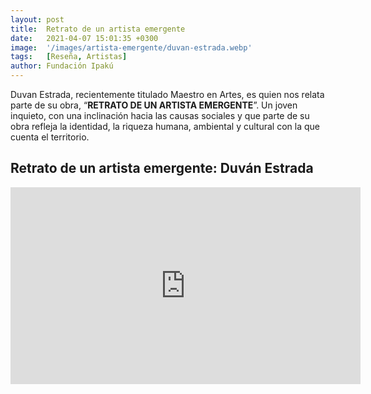 ```yaml
---
layout: post
title:  Retrato de un artista emergente
date:   2021-04-07 15:01:35 +0300
image:  '/images/artista-emergente/duvan-estrada.webp'
tags:   [Reseña, Artistas]
author: Fundación Ipakú
---
```

Duvan Estrada, recientemente titulado Maestro en Artes, es quien nos relata parte de su obra, “**RETRATO DE UN ARTISTA EMERGENTE**”. Un joven inquieto, con una inclinación hacia las causas sociales y que parte de su obra refleja la identidad, la riqueza humana, ambiental y cultural con la que cuenta el territorio.

## Retrato de un artista emergente: Duván Estrada

<iframe width="560" height="315" src="https://www.youtube.com/embed/R1b6B1ffVYE" title="YouTube video player" frameborder="0" allow="accelerometer; autoplay; clipboard-write; encrypted-media; gyroscope; picture-in-picture" allowfullscreen></iframe>
